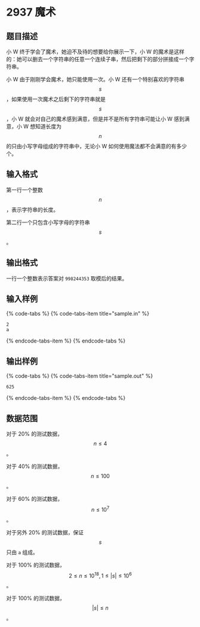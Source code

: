 # 2937 魔术

## 题目描述

小 W 终于学会了魔术，她迫不及待的想要给你展示一下，小 W 的魔术是这样的：她可以删去一个字符串的任意一个连续子串，然后把剩下的部分拼接成一个字符串。

小 W 由于刚刚学会魔术，她只能使用一次。小 W 还有一个特别喜欢的字符串 $$s$$，如果使用一次魔术之后剩下的字符串就是 $$s$$，小 W 就会对自己的魔术感到满意，但是并不是所有字符串可能让小 W 感到满意，小 W 想知道长度为 $$n$$ 的只由小写字母组成的字符串中，无论小 W 如何使用魔法都不会满意的有多少个。

## 输入格式

第一行一个整数 $$n$$，表示字符串的长度。

第二行一个只包含小写字母的字符串 $$s$$。

## 输出格式

一行一个整数表示答案对 `998244353` 取模后的结果。

## 输入样例

{% code-tabs %}
{% code-tabs-item title="sample.in" %}
```text
2
a
```
{% endcode-tabs-item %}
{% endcode-tabs %}

## 输出样例

{% code-tabs %}
{% code-tabs-item title="sample.out" %}
```text
625
```
{% endcode-tabs-item %}
{% endcode-tabs %}

## 数据范围

对于 20% 的测试数据，$$n \leq 4$$。

对于 40% 的测试数据，$$n \leq 100$$。

对于 60% 的测试数据，$$n \leq 10^7$$。

对于另外 20% 的测试数据，保证 $$s$$ 只由 `a` 组成。

对于 100% 的测试数据，$$2 \leq n \leq 10^{18},\,1 \leq |s| \leq 10^6$$。

对于 100% 的测试数据，$$|s| \leq n$$。 

